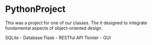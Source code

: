 # PythonProject
This was a project for one of our classes. The it designed to integrate fundamental aspects of object-oriented design.

SQLite  - Database
Flask   - RESTful API
Tkinter - GUI
